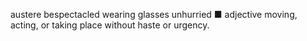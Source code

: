 austere
bespectacled wearing glasses
unhurried ■  adjective moving, acting, or taking place without haste or urgency. 